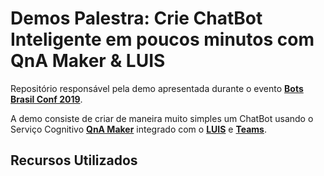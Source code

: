 # Demos Palestra: Crie ChatBot Inteligente em poucos minutos com QnA Maker & LUIS

Repositório responsável pela demo apresentada durante o evento **[Bots Brasil Conf 2019](http://conf.botsbrasil.com.br/)**.

A demo consiste de criar de maneira muito simples um ChatBot usando o Serviço Cognitivo **[QnA Maker](https://www.qnamaker.ai/)** integrado com o **[LUIS](https://azure.microsoft.com/services/cognitive-services/language-understanding-intelligent-service/?WT.mc_id=botsbrasil-github-gllemos)** e **[Teams](https://products.office.com/pt-br/microsoft-teams/group-chat-software)**.

## Recursos Utilizados

